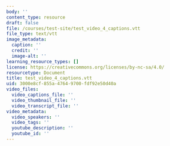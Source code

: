 ```yaml
---
body: ''
content_type: resource
draft: false
file: /courses/test-site/test_video_4_captions.vtt
file_type: text/vtt
image_metadata:
  caption: ''
  credit: ''
  image-alt: ''
learning_resource_types: []
license: https://creativecommons.org/licenses/by-nc-sa/4.0/
resourcetype: Document
title: test_video_4_captions.vtt
uid: 3000e8cf-855a-4764-9700-fdf92e50d40a
video_files:
  video_captions_file: ''
  video_thumbnail_file: ''
  video_transcript_file: ''
video_metadata:
  video_speakers: ''
  video_tags: ''
  youtube_description: ''
  youtube_id: ''
---
```

